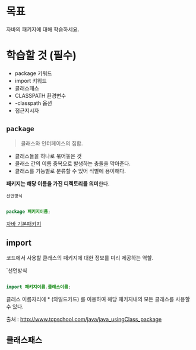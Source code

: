 # 목표
자바의 패키지에 대해 학습하세요.

# 학습할 것 (필수)
- package 키워드
- import 키워드
- 클래스패스
- CLASSPATH 환경변수
- -classpath 옵션
- 접근지시자

## `package`

> 클래스와 인터페이스의 집합.

- 클래스들을 하나로 묶어놓은 것
- 클래스 간의 이름 중복으로 발생하는 충돌을 막아준다.
- 클래스를 기능별로 분류할 수 있어 식별에 용이해다.

**패키지는 해당 이름을 가진 디렉토리를 의미**한다.


`선언방식`
~~~java

package 패키지이름;

~~~

[자바 기본패키지](/week06.md)
## import 

코드에서 사용할 클래스의 패키지에 대한 정보를 미리 제공하는 역할.

`선언방식
~~~java

import 패키지이름.클래스이름;

~~~

클래스 이름자리에 * (와일드카드) 를 이용하여 해당 패키지내의 모든 클래스를 사용할 수 있다.

출처 : http://www.tcpschool.com/java/java_usingClass_package

## 클래스패스

